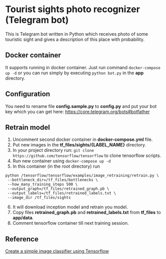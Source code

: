 # Tourist sights photo recognizer (Telegram bot)
This is Telegram bot written in Python which receives photo of some touristic sight and gives a description of this place with probability.

## Docker container
It supports running in docker container. Just run command ``docker-compose up -d``
or you can run simply by executing ``python bot.py`` in the **app** directory.

## Configuration

You need to rename file **config.sample.py** to **config.py** and put your bot key which you can get here: https://core.telegram.org/bots#botfather

## Retrain model
1. Uncomment second docker container in **docker-compose.yml** file.
2. Put new images in the **tf_files/sights/{LABEL_NAME}** directory.
3. In your project directory run: ``git clone https://github.com/tensorflow/tensorflow`` to clone tensorflow scripts.
4. Run new container using ``docker-compose up -d``
5. In this container (in the root directory) run 
```
python /tensorflow/tensorflow/examples/image_retraining/retrain.py \
 --bottleneck_dir=/tf_files/bottlenecks \
 --how_many_training_steps 500 \
 --output_graph=/tf_files/retrained_graph.pb \
 --output_labels=/tf_files/retrained_labels.txt \
 --image_dir /tf_files/sights
```
6. It will download inception model and retrain you model.
7. Copy files **retrained_graph.pb** and **retrained_labels.txt** from **tf_files** to **app/data**.
8. Comment tensorflow container till next training session.

## Reference
[Create a simple image classifier using Tensorflow](https://medium.com/@linjunghsuan/create-a-simple-image-classifier-using-tensorflow-a7061635984a)